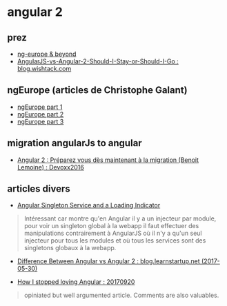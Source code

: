 # angular 2

## prez

- [ng-europe & beyond](http://angularjs.blogspot.fr/2014/10/ng-europe-angular-13-and-beyond.html)
- [AngularJS-vs-Angular-2-Should-I-Stay-or-Should-I-Go : blog.wishtack.com](http://www.blog.wishtack.com/single-post/2016/05/18/AngularJS-vs-Angular-2-Should-I-Stay-or-Should-I-Go)

## ngEurope (articles de Christophe Galant)
- [ngEurope part 1](http://blog.ebiznext.com/2014/11/04/angular-europe-ngeurope-2014-14/)
- [ngEurope part 2](http://blog.ebiznext.com/2014/11/13/angular-europe-ngeurope-2014-24/)
- [ngEurope part 3](http://blog.ebiznext.com/2014/11/17/angular-europe-ngeurope-2014-34/)

## migration angularJs to angular

- [Angular 2 : Préparez vous dès maintenant à la migration (Benoit Lemoine) : Devoxx2016](https://www.youtube.com/watch?v=5U4OasGuo0o&index=111&list=PLTbQvx84FrAS5clN9i8_LFUQxcMY7qXAO)

## articles divers

- [Angular Singleton Service and a Loading Indicator](https://medium.com/@weswhite/angular-singleton-service-and-a-loading-indicator-ca3cc7892722)

> Intéressant car montre qu'en Angular il y a un injecteur par module, pour voir un singleton global à la webapp il faut effectuer des manipulations contrairement à AngularJS où il n'y a qu'un seul injecteur pour tous les modules et où tous les services sont des singletons globaux à la webapp.

- [Difference Between Angular vs Angular 2 : blog.learnstartup.net (2017-05-30)](https://blog.learnstartup.net/p/difference-between-angular-vs-angular-2/)

- [How I stopped loving Angular : 20170920](https://codeburst.io/how-i-stopped-loving-angular-c2935f7378c4)

> opiniated but well argumented article. Comments are also valuables.
 